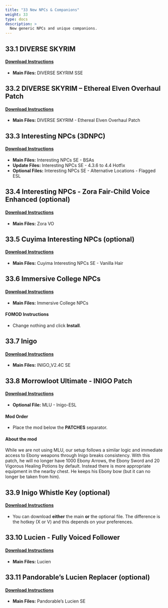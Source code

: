 ```yaml
---
title: "33 New NPCs & Companions"
weight: 33
type: docs
description: >
  New generic NPCs and unique companions.
---
```


## 33.1 DIVERSE SKYRIM

#### [Download Instructions](https://www.nexusmods.com/skyrimspecialedition/mods/7707?tab=files)

* **Main Files:** DIVERSE SKYRIM SSE

## 33.2 DIVERSE SKYRIM – Ethereal Elven Overhaul Patch

#### [Download Instructions](https://www.nexusmods.com/skyrimspecialedition/mods/26092?tab=files)

* **Main Files:** DIVERSE SKYRIM - Ethereal Elven Overhaul Patch

## 33.3 Interesting NPCs (3DNPC)

#### [Download Instructions](https://www.nexusmods.com/skyrimspecialedition/mods/29194?tab=files)

* **Main Files:** Interesting NPCs SE - BSAs
* **Update Files:** Interesting NPCs SE - 4.3.6 to 4.4 Hotfix
* **Optional Files:** Interesting NPCs SE - Alternative Locations - Flagged ESL

## 33.4 Interesting NPCs - Zora Fair-Child Voice Enhanced (optional)

#### [Download Instructions](https://www.nexusmods.com/skyrimspecialedition/mods/27448?tab=files)

* **Main Files:** Zora VO

## 33.5 Cuyima Interesting NPCs (optional)

#### [Download Instructions](https://www.nexusmods.com/skyrimspecialedition/mods/27330?tab=files)

* **Main Files:** Cuyima Interesting NPCs SE - Vanilla Hair

## 33.6 Immersive College NPCs

#### [Download Instructions](https://www.nexusmods.com/skyrimspecialedition/mods/9252?tab=files)

* **Main Files:** Immersive College NPCs

#### FOMOD Instructions

* Change nothing and click **Install**.

## 33.7 Inigo

#### [Download Instructions](https://www.nexusmods.com/skyrimspecialedition/mods/1461?tab=files)

* **Main Files:** INIGO_V2.4C SE

## 33.8 Morrowloot Ultimate - INIGO Patch

#### [Download Instructions](https://www.nexusmods.com/skyrimspecialedition/mods/3058?tab=files)

* **Optional File:** MLU - Inigo-ESL

#### Mod Order

- Place the mod below the **PATCHES** separator.

#### About the mod

While we are not using MLU, our setup follows a similar logic and immediate access to Ebony weapons through Inigo breaks consistency. With this patch, he will no longer have 1000 Ebony Arrows, the Ebony Sword and 20 Vigorous Healing Potions by default. Instead there is more appropriate equipment in the nearby chest. He keeps his Ebony bow (but it can no longer be taken from him).

## 33.9 Inigo Whistle Key (optional)

#### [Download Instructions](https://www.nexusmods.com/skyrimspecialedition/mods/29406?tab=files)

* You can download **either** the main **or** the optional file. The difference is the hotkey (X or V) and this depends on your preferences.

## 33.10 Lucien - Fully Voiced Follower

#### [Download Instructions](https://www.nexusmods.com/skyrimspecialedition/mods/20035?tab=files)

* **Main Files:** Lucien

## 33.11 Pandorable’s Lucien Replacer (optional)

#### [Download Instructions](https://www.nexusmods.com/skyrimspecialedition/mods/22598?tab=files)

* **Main Files:** Pandorable’s Lucien SE
